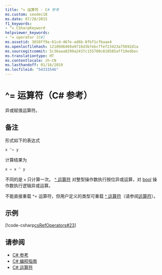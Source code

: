 ```yaml
---
title: ^= 运算符 - C# 参考
ms.custom: seodec18
ms.date: 07/20/2015
f1_keywords:
- ^=_CSharpKeyword
helpviewer_keywords:
- ^= operator [C#]
ms.assetid: 3658ff9a-61cd-467e-ad6b-8fbf1cfbaae4
ms.openlocfilehash: 12189d6469a9716d3b7ebcffef23423a75692d1a
ms.sourcegitcommit: 5c36aaa8299a2437c155700c810585aff19edbec
ms.translationtype: HT
ms.contentlocale: zh-CN
ms.lasthandoff: 01/16/2019
ms.locfileid: "54333546"
---
```

# <a name="-operator-c-reference"></a>^= 运算符（C# 参考）

异或赋值运算符。

## <a name="remarks"></a>备注

形式如下的表达式

```csharp
x ^= y
```

计算结果为

```csharp
x = x ^ y
```

不同的是 `x` 只计算一次。 [^ 运算符](xor-operator.md) 对整型操作数执行按位异或运算，对 [bool](../keywords/bool.md) 操作数执行逻辑异或运算。

不能直接重载 ^= 运算符，但用户定义的类型可重载 [^ 运算符](xor-operator.md)（请参阅[运算符](../keywords/operator.md)）。

## <a name="example"></a>示例

[!code-csharp[csRefOperators#23](~/samples/snippets/csharp/VS_Snippets_VBCSharp/csrefOperators/CS/csrefOperators.cs#23)]

## <a name="see-also"></a>请参阅

- [C# 参考](../index.md)
- [C# 编程指南](../../programming-guide/index.md)
- [C# 运算符](index.md)